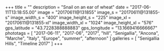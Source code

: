 +++
title = ""
description = "Snail on an ear of wheat"
date = "2017-06-11T13:18:55.00"
image = "20170611@131855"
image_s = "20170611@131855-s"
image_width_s = "400"
image_height_s = "225"
image_xl = "20170611@131855-xl"
image_width_xl = "1024"
image_height_xl = "576"
gps_latitude = "43.7228388888883"
gps_longitude = "13.1669416666667"
phototags = [ "2017-06-11", "2017-06", "2017", "hill", "Senigallia", "Ancona", "Marche", "Italy", "Europe", "summer", "afternoon" ]
galleries = [ "Senigallia Hills", "Timeline 2017" ]
+++

